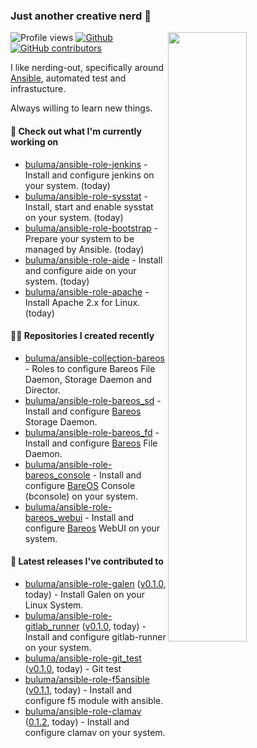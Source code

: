 ### Just another creative nerd 👋


![Profile views](https://gpvc.arturio.dev/buluma) <a href="https://gitstats.me/buluma">
  <img align="right" src="https://github-readme-stats.vercel.app/api?username=buluma&theme=gotham&show_icons=true" width="50%"/>
</a>
[![Github](https://img.shields.io/badge/-buluma-black?style=flat&labelColor=black&logo=github&logoColor=white&include_all_commits=true&count_private=true)](https://gitstats.me/buluma)
[![GitHub contributors](https://img.shields.io/github/contributors/buluma/badges.svg)](https://GitHub.com/buluma/badges/graphs/contributors/)

I like nerding-out, specifically around [Ansible](https://github.com/ansible/ansible), automated test and infrastucture.

Always willing to learn new things.

#### 👷 Check out what I'm currently working on

- [buluma/ansible-role-jenkins](https://github.com/buluma/ansible-role-jenkins) - Install and configure jenkins on your system. (today)
- [buluma/ansible-role-sysstat](https://github.com/buluma/ansible-role-sysstat) - Install, start and enable sysstat on your system. (today)
- [buluma/ansible-role-bootstrap](https://github.com/buluma/ansible-role-bootstrap) - Prepare your system to be managed by Ansible. (today)
- [buluma/ansible-role-aide](https://github.com/buluma/ansible-role-aide) - Install and configure aide on your system. (today)
- [buluma/ansible-role-apache](https://github.com/buluma/ansible-role-apache) - Install Apache 2.x for Linux. (today)

#### 👨‍💻 Repositories I created recently

- [buluma/ansible-collection-bareos](https://github.com/buluma/ansible-collection-bareos) - Roles to configure Bareos File Daemon, Storage Daemon and Director.
- [buluma/ansible-role-bareos_sd](https://github.com/buluma/ansible-role-bareos_sd) - Install and configure [Bareos](https://www.bareos.com/) Storage Daemon.
- [buluma/ansible-role-bareos_fd](https://github.com/buluma/ansible-role-bareos_fd) - Install and configure [Bareos](https://www.bareos.com/) File Daemon.
- [buluma/ansible-role-bareos_console](https://github.com/buluma/ansible-role-bareos_console) - Install and configure [BareOS](https://www.bareos.com/) Console (bconsole) on your system.
- [buluma/ansible-role-bareos_webui](https://github.com/buluma/ansible-role-bareos_webui) - Install and configure [Bareos](https://www.bareos.com/) WebUI on your system.

#### 🚀 Latest releases I've contributed to

- [buluma/ansible-role-galen](https://github.com/buluma/ansible-role-galen) ([v0.1.0](https://github.com/buluma/ansible-role-galen/releases/tag/v0.1.0), today) - Install Galen on your Linux System.
- [buluma/ansible-role-gitlab_runner](https://github.com/buluma/ansible-role-gitlab_runner) ([v0.1.0](https://github.com/buluma/ansible-role-gitlab_runner/releases/tag/v0.1.0), today) - Install and configure gitlab-runner on your system.
- [buluma/ansible-role-git_test](https://github.com/buluma/ansible-role-git_test) ([v0.1.0](https://github.com/buluma/ansible-role-git_test/releases/tag/v0.1.0), today) - Git test
- [buluma/ansible-role-f5ansible](https://github.com/buluma/ansible-role-f5ansible) ([v0.1.1](https://github.com/buluma/ansible-role-f5ansible/releases/tag/v0.1.1), today) - Install and configure f5 module with ansible.
- [buluma/ansible-role-clamav](https://github.com/buluma/ansible-role-clamav) ([0.1.2](https://github.com/buluma/ansible-role-clamav/releases/tag/0.1.2), today) - Install and configure clamav on your system.


